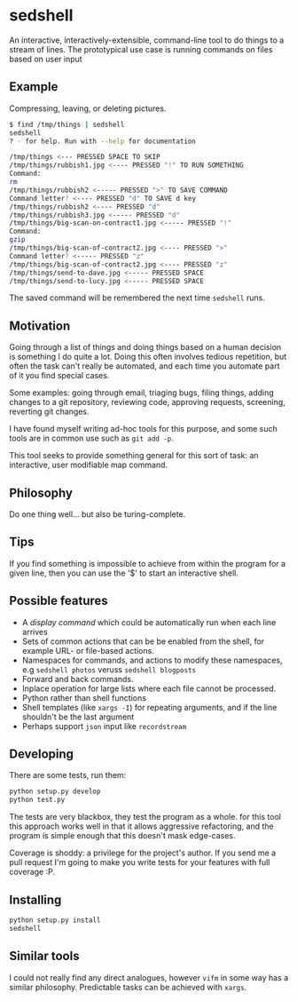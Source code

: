 # sedshell

An interactive, interactively-extensible, command-line tool to do things to a stream of lines. The prototypical use case is running commands on files based on user input

## Example

Compressing, leaving, or deleting pictures.

```bash
$ find /tmp/things | sedshell
sedshell
? - for help. Run with --help for documentation

/tmp/things <--- PRESSED SPACE TO SKIP
/tmp/things/rubbish1.jpg <---- PRESSED "!" TO RUN SOMETHING
Command:
rm
/tmp/things/rubbish2 <----- PRESSED ">" TO SAVE COMMAND
Command letter? <---- PRESSED "d" TO SAVE d key
/tmp/things/rubbish2 <---- PRESSED "d"
/tmp/things/rubbish3.jpg <----- PRESSED "d"
/tmp/things/big-scan-on-contract1.jpg <----- PRESSED "!"
Command:
gzip
/tmp/things/big-scan-of-contract2.jpg <---- PRESSED ">"
Command letter? <----- PRESSED "z"
/tmp/things/big-scan-of-contract2.jpg <---- PRESSED "z"
/tmp/things/send-to-dave.jpg <----- PRESSED SPACE
/tmp/things/send-to-lucy.jpg <----- PRESSED SPACE
```

The saved command will be remembered the next time `sedshell` runs.

## Motivation

Going through a list of things and doing things based on a human decision is something I do quite a lot. Doing this often involves tedious repetition, but often the task can't really be automated, and each time you automate part of it you find special cases.

Some examples: going through email, triaging bugs, filing things, adding changes to a git repository, reviewing code, approving requests, screening, reverting git changes.

I have found myself writing ad-hoc tools for this purpose, and some such tools are in common use such as `git add -p`.

This tool seeks to provide something general for this sort of task: an interactive, user modifiable map command.

## Philosophy

Do one thing well... but also be turing-complete.

## Tips

If you find something is impossible to achieve from within the program for a given line, then you can use the '$' to start an interactive shell.

## Possible features

* A *display command* which could be automatically run when each line arrives
* Sets of common actions that can be be enabled from the shell, for example URL- or file-based actions.
* Namespaces for commands, and actions to modify these namespaces, e.g `sedshell photos` veruss `sedshell blogposts`
* Forward and back commands.
* Inplace operation for large lists where each file cannot be processed.
* Python rather than shell functions
* Shell templates (like `xargs -I`) for repeating arguments, and if the line shouldn't be the last argument
* Perhaps support `json` input like `recordstream`

## Developing

There are some tests, run them:

```bash
python setup.py develop
python test.py
```

The tests are very blackbox, they test the program as a whole. for this tool this approach works well in that it allows aggressive refactoring, and the program is simple enough that this doesn't mask edge-cases.

Coverage is shoddy: a privilege for the project's author. If you send me a pull request I'm going to make you write tests for your features with full coverage :P.

## Installing

```bash
python setup.py install
sedshell
```

## Similar tools

I could not really find any direct analogues, however `vifm` in some way has a similar philosophy. Predictable tasks can be achieved with `xargs`.
